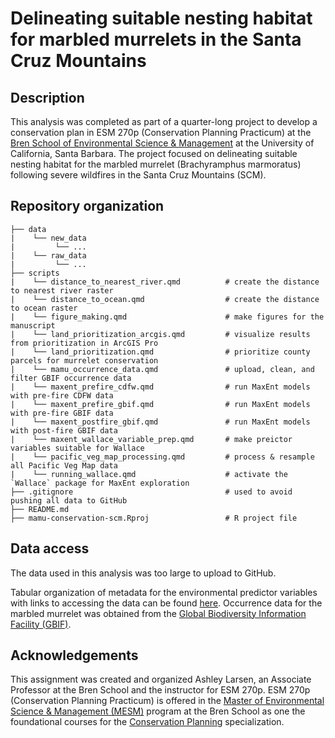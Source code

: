 # Delineating suitable nesting habitat for marbled murrelets in the Santa Cruz Mountains

## Description

This analysis was completed as part of a quarter-long project to develop a conservation plan in ESM 270p (Conservation Planning Practicum) at the [Bren School of Environmental Science & Management](https://bren.ucsb.edu/) at the University of California, Santa Barbara. The project focused on delineating suitable nesting habitat for the marbled murrelet (Brachyramphus marmoratus) following severe wildfires in the Santa Cruz Mountains (SCM). 

## Repository organization

```
├── data
|    └── new_data
|         └── ...
|    └── raw_data
|         └── ...
├── scripts
|    └── distance_to_nearest_river.qmd          # create the distance to nearest river raster
|    └── distance_to_ocean.qmd                  # create the distance to ocean raster
|    └── figure_making.qmd                      # make figures for the manuscript
|    └── land_prioritization_arcgis.qmd         # visualize results from prioritization in ArcGIS Pro
|    └── land_prioritization.qmd                # prioritize county parcels for murrelet conservation
|    └── mamu_occurrence_data.qmd               # upload, clean, and filter GBIF occurrence data
|    └── maxent_prefire_cdfw.qmd                # run MaxEnt models with pre-fire CDFW data
|    └── maxent_prefire_gbif.qmd                # run MaxEnt models with pre-fire GBIF data
|    └── maxent_postfire_gbif.qmd               # run MaxEnt models with post-fire GBIF data
|    └── maxent_wallace_variable_prep.qmd       # make preictor variables suitable for Wallace
|    └── pacific_veg_map_processing.qmd         # process & resample all Pacific Veg Map data
|    └── running_wallace.qmd                    # activate the `Wallace` package for MaxEnt exploration
├── .gitignore                                  # used to avoid pushing all data to GitHub
├── README.md
├── mamu-conservation-scm.Rproj                 # R project file
```

## Data access

The data used in this analysis was too large to upload to GitHub. 

Tabular organization of metadata for the environmental predictor variables with links to accessing the data can be found [here](https://docs.google.com/spreadsheets/d/1AY5dmmMqd9WtNLHPuMkyDuuBdDyJMXatRGR2f7uCAwE/edit?usp=sharing). Occurrence data for the marbled murrelet was obtained from the [Global Biodiversity Information Facility (GBIF)](https://www.gbif.org/). 

## Acknowledgements 

This assignment was created and organized Ashley Larsen, an Associate Professor at the Bren School and the instructor for ESM 270p. ESM 270p (Conservation Planning Practicum) is offered in the [Master of Environmental Science & Management (MESM)](https://bren.ucsb.edu/masters-programs/master-environmental-science-and-management) program at the Bren School as one the foundational courses for the [Conservation Planning](https://bren.ucsb.edu/masters-programs/master-environmental-science-and-management/academics-mesm/specializations/conservation) specialization.






